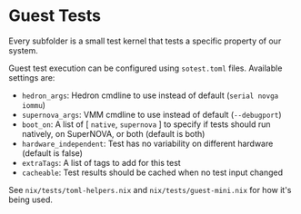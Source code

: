 # Guest Tests

Every subfolder is a small test kernel that tests a specific property
of our system.

Guest test execution can be configured using `sotest.toml` files. Available
settings are:
- `hedron_args`: Hedron cmdline to use instead of default (`serial novga iommu`)
- `supernova_args`: VMM cmdline to use instead of default (`--debugport`)
- `boot_on`: A list of [ `native`, `supernova` ] to specify if tests should run
  natively, on SuperNOVA, or both (default is both)
- `hardware_independent`: Test has no variability on different hardware (default is false)
- `extraTags`: A list of tags to add for this test
- `cacheable`: Test results should be cached when no test input changed

See `nix/tests/toml-helpers.nix` and `nix/tests/guest-mini.nix` for how it's being used.
